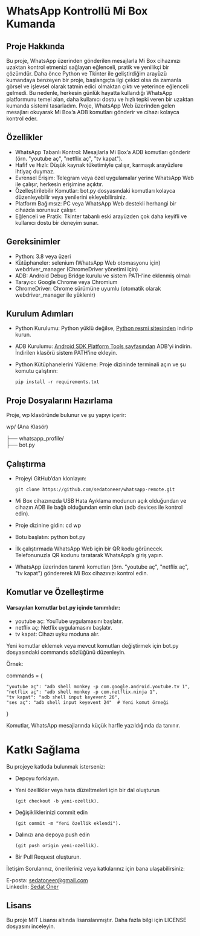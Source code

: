 # WhatsApp Kontrollü Mi Box Kumanda
## Proje Hakkında
Bu proje, WhatsApp üzerinden gönderilen mesajlarla Mi Box cihazınızı uzaktan kontrol etmenizi sağlayan eğlenceli, pratik ve yenilikçi bir çözümdür. 
Daha önce Python ve Tkinter ile geliştirdiğim arayüzü kumandaya benzeyen bir proje, başlangıçta ilgi çekici olsa da zamanla görsel ve işlevsel olarak tatmin edici olmaktan çıktı ve yeterince eğlenceli gelmedi. 
Bu nedenle, herkesin günlük hayatta kullandığı WhatsApp platformunu temel alan, daha kullanıcı dostu ve hızlı tepki veren bir uzaktan kumanda sistemi tasarladım. 
Proje, WhatsApp Web üzerinden gelen mesajları okuyarak Mi Box’a ADB komutları gönderir ve cihazı kolayca kontrol eder.

## Özellikler
- WhatsApp Tabanlı Kontrol: Mesajlarla Mi Box’a ADB komutları gönderir (örn. "youtube aç", "netflix aç", "tv kapat").
- Hafif ve Hızlı: Düşük kaynak tüketimiyle çalışır, karmaşık arayüzlere ihtiyaç duymaz.
- Evrensel Erişim: Telegram veya özel uygulamalar yerine WhatsApp Web ile çalışır, herkesin erişimine açıktır.
- Özelleştirilebilir Komutlar: bot.py dosyasındaki komutları kolayca düzenleyebilir veya yenilerini ekleyebilirsiniz.
- Platform Bağımsız: PC veya WhatsApp Web destekli herhangi bir cihazda sorunsuz çalışır.
- Eğlenceli ve Pratik: Tkinter tabanlı eski arayüzden çok daha keyifli ve kullanıcı dostu bir deneyim sunar.


## Gereksinimler
- Python: 3.8 veya üzeri
- Kütüphaneler:
    selenium (WhatsApp Web otomasyonu için)
    webdriver_manager (ChromeDriver yönetimi için)
- ADB: Android Debug Bridge kurulu ve sistem PATH’ine eklenmiş olmalı
- Tarayıcı: Google Chrome veya Chromium
- ChromeDriver: Chrome sürümüne uyumlu (otomatik olarak webdriver_manager ile yüklenir)


## Kurulum Adımları
- Python Kurulumu: Python yüklü değilse, [Python resmi sitesinden](https://www.python.org/downloads/) indirip kurun.

- ADB Kurulumu:
[Android SDK Platform Tools sayfasından](https://developer.android.com/tools/releases/platform-tools?hl=tr) ADB’yi indirin.
İndirilen klasörü sistem PATH’ine ekleyin.


- Python Kütüphanelerini Yükleme: Proje dizininde terminali açın ve şu komutu çalıştırın:

  ```pip install -r requirements.txt ```


## Proje Dosyalarını Hazırlama

Proje, wp klasöründe bulunur ve şu yapıyı içerir:

wp/ (Ana Klasör)

├── whatsapp_profile/  
├── bot.py


## Çalıştırma

- Projeyi GitHub’dan klonlayın: 

  ```git clone https://github.com/sedatoneer/whatsapp-remote.git ```

- Mi Box cihazınızda USB Hata Ayıklama modunun açık olduğundan ve cihazın ADB ile bağlı olduğundan emin olun (adb devices ile kontrol edin).

- Proje dizinine gidin: cd wp

- Botu başlatın: python bot.py


- İlk çalıştırmada WhatsApp Web için bir QR kodu görünecek. Telefonunuzla QR kodunu taratarak WhatsApp’a giriş yapın.
- WhatsApp üzerinden tanımlı komutları (örn. "youtube aç", "netflix aç", "tv kapat") göndererek Mi Box cihazınızı kontrol edin.

## Komutlar ve Özelleştirme

#### Varsayılan komutlar bot.py içinde tanımlıdır:
- youtube aç: YouTube uygulamasını başlatır.
- netflix aç: Netflix uygulamasını başlatır.
- tv kapat: Cihazı uyku moduna alır.


Yeni komutlar eklemek veya mevcut komutları değiştirmek için bot.py dosyasındaki commands sözlüğünü düzenleyin. 

Örnek: 

commands = {

    "youtube aç": "adb shell monkey -p com.google.android.youtube.tv 1",
    "netflix aç": "adb shell monkey -p com.netflix.ninja 1",
    "tv kapat": "adb shell input keyevent 26",
    "ses aç": "adb shell input keyevent 24"  # Yeni komut örneği
}


Komutlar, WhatsApp mesajlarında küçük harfle yazıldığında da tanınır.



# Katkı Sağlama
Bu projeye katkıda bulunmak isterseniz:

- Depoyu forklayın.
- Yeni özellikler veya hata düzeltmeleri için bir dal oluşturun 
 
  ```(git checkout -b yeni-ozellik).```
- Değişikliklerinizi commit edin 

  ```(git commit -m "Yeni özellik eklendi"). ```
- Dalınızı ana depoya push edin 
  
  ```(git push origin yeni-ozellik). ```
- Bir Pull Request oluşturun.

İletişim
Sorularınız, önerileriniz veya katkılarınız için bana ulaşabilirsiniz:  

E-posta: sedatoneer@gmail.com  
LinkedIn: [Sedat Öner](https://www.linkedin.com/in/sedat-öner-672500243/)


## Lisans
Bu proje MIT Lisansı altında lisanslanmıştır. Daha fazla bilgi için LICENSE dosyasını inceleyin.
